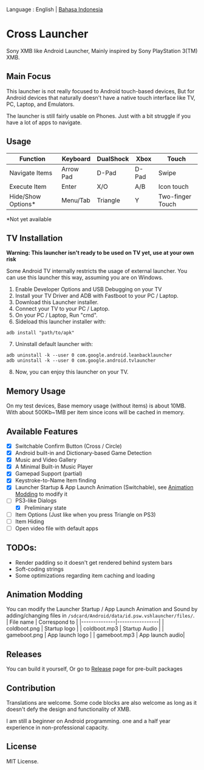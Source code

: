 Language : English | [Bahasa Indonesia](https://github.com/EmiyaSyahriel/CrossLauncher/blob/master/README_ID.md)
# Cross Launcher
Sony XMB like Android Launcher, Mainly inspired by Sony PlayStation 3(TM) XMB.

## Main Focus
This launcher is not really focused to Android touch-based devices, But for Android devices that 
naturally doesn't have a native touch interface like TV, PC, Laptop, and Emulators.

The launcher is still fairly usable on Phones. Just with a bit struggle if you have a
lot of apps to navigate.

## Usage
| Function          | Keyboard | DualShock | Xbox     | Touch            |
|-------------------|----------|-----------|----------|------------------|
| Navigate Items    | Arrow Pad| D-Pad     | D-Pad    | Swipe            |
| Execute Item      | Enter    | X/O       | A/B      | Icon touch       |
| Hide/Show Options*| Menu/Tab | Triangle  | Y        | Two-finger Touch |

*Not yet available

## TV Installation
**Warning: This launcher isn't ready to be used on TV yet, use at your own risk**

Some Android TV internally restricts the usage of external launcher. You can use this launcher this way, 
assuming you are on Windows.

1. Enable Developer Options and USB Debugging on your TV
2. Install your TV Driver and ADB with Fastboot to your PC / Laptop.
3. Download this Launcher installer.
4. Connect your TV to your PC / Laptop.
5. On your PC / Laptop, Run "cmd".
6. Sideload this launcher installer with:
```
adb install "path/to/apk"
```
7. Uninstall default launcher with:
```
adb uninstall -k --user 0 com.google.android.leanbacklauncher
adb uninstall -k --user 0 com.google.android.tvlauncher
```
8. Now, you can enjoy this launcher on your TV.

## Memory Usage
On my test devices, Base memory usage (without items) is about 10MB.
With about 500Kb~1MB per item since icons will be cached in memory.

## Available Features
- [x] Switchable Confirm Button (Cross / Circle)
- [x] Android built-in and Dictionary-based Game Detection
- [x] Music and Video Gallery
- [x] A Minimal Built-in Music Player
- [x] Gamepad Support (partial)
- [x] Keystroke-to-Name Item finding
- [x] Launcher Startup & App Launch Animation (Switchable), see 
[Animation Modding](https://github.com/EmiyaSyahriel/CrossLauncher/blob/master/README.md#animation-modding) to modify it
- [ ] PS3-like Dialogs
  - [x] Preliminary state
- [ ] Item Options (Just like when you press Triangle on PS3)
- [ ] Item Hiding
- [ ] Open video file with default apps

## TODOs:
- Render padding so it doesn't get rendered behind system bars
- Soft-coding strings
- Some optimizations regarding item caching and loading

## Animation Modding
You can modify the Launcher Startup / App Launch Animation and Sound by
adding/changing files in `/sdcard/Android/data/id.psw.vshlauncher/files/`.
| File name    | Correspond to   |
|--------------|-----------------|
| coldboot.png | Startup logo    |
| coldboot.mp3 | Startup Audio   |
| gameboot.png | App launch logo |
| gameboot.mp3 | App launch audio|

## Releases
You can build it yourself, Or go to [Release](https://github.com/EmiyaSyahriel/CrossLauncher/releases)
page for pre-built packages

## Contribution
Translations are welcome. Some code blocks are also welcome as long as it doesn't defy the design and 
functionality of XMB.

I am still a beginner on Android programming. one and a half year experience in non-professional capacity.

## License
MIT License.
